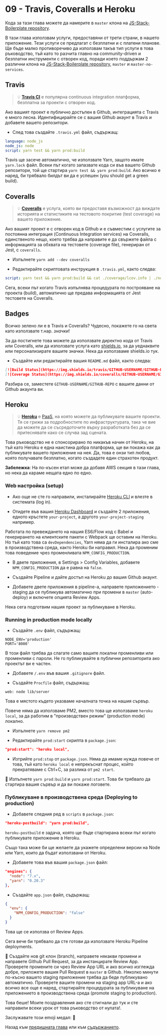 # 09 - Travis, Coveralls и Heroku

Кода за тази глава можете да намерите в `master` клона на [JS-Stack-Boilerplate repository](https://github.com/verekia/js-stack-boilerplate).

В тази глава използвам услуги, предоставяни от трети страни, в нашето приложение. Тези услуги се предлагат с безплатни и с платени планове. Ще бъде малко противоречиво да използвам такъв тип услуги в това ръководство,  тъй като то разчита главно на community-driven и безплатни инструменти с отворен код, поради което поддържам 2 различни клона на [JS-Stack-Boilerplate repository](https://github.com/verekia/js-stack-boilerplate), `master` и `master-no-services`.

## Travis

> 💡 **[Travis CI](https://travis-ci.org/)** е популярна continuous integration платформа, безплатна за проекти с отворен код.

Ако вашият проект е публично достъпен в Github, интеграцията с Travis е много лесна. Идентифицирайте се с вашия Github акаунт в Travis и добавете вашето репозитори.

- След това създайте `.travis.yml` файл, съдържащ:

```yaml
language: node_js
node_js: node
script: yarn test && yarn prod:build
```

Travis ще засече автоматично, че използвате Yarn, защото имате `yarn.lock` файл. Всеки път когато запазвате кода си във вашето Github репозитори, той ще стартира `yarn test && yarn prod:build`. Ако всичко е наред, би трябвало билдът ви да е успешен (you should get a green build).

## Coveralls

> 💡 **[Coveralls](https://coveralls.io)** е услуга, която ви предоставя възможност да виждате историята и статистиките на тестовото покритие (test coverage) на вашето приложение.

Ако вашият проект е с отворен код в Github и е съвместим с услугите за постоянна интеграция (Continuous Integration services) на Coveralls, единственото нещо, което трябва да направите е да свържете файла с информацията за обхвата на тестовете (coverage file), генериран от Jest, с `coveralls`.

- Изпълнете `yarn add --dev coveralls`

- Редактирайте скриптовата инструкция в `.travis.yml`, както следва:

```yaml
script: yarn test && yarn prod:build && cat ./coverage/lcov.info | ./node_modules/coveralls/bin/coveralls.js
```

Сега, всеки път когато Travis изпълнява процедурата по построяване на проекта (build), автоматично ще предава информацията от Jest тестовете на Coveralls.

## Badges

Всичко зелено ли е в Travis и Coveralls? Чудесно, покажете го на света като използвате т.нар. *значки*!

За да постигнете това можете да използвате директно кода от Travis или Coveralls, или да използвате услуга като [shields.io](http://shields.io/), за да уеднаквите или персонализирате вашите значки. Нека да използваме shields.io тук.

- Създайте или редактирайте вашия `README.md` файл, както следва:

```md
[![Build Status](https://img.shields.io/travis/GITHUB-USERNAME/GITHUB-REPO.svg?style=flat-square)](https://travis-ci.org/GITHUB-USERNAME/GITHUB-REPO)
[![Coverage Status](https://img.shields.io/coveralls/GITHUB-USERNAME/GITHUB-REPO.svg?style=flat-square)](https://coveralls.io/github/GITHUB-USERNAME/GITHUB-REPO?branch=master)
```

Разбира се, заместете `GITHUB-USERNAME/GITHUB-REPO` с вашите данни от Github акаунта ви.

## Heroku

> 💡 **[Heroku](https://www.heroku.com/)** е [PaaS](https://en.wikipedia.org/wiki/Platform_as_a_service), на която можете да публикувате вашите проекти. Тя се грижи за подробностите по инфраструктурата, така че вие да можете да се съсредоточите върху разработката без да се притеснявате како се случва зад сцената.

Това ръководство не е спонсорирано по никакъв начин от Heroku, на тъй като Heroku е една наистина добра платформа, ще ви покажа как да публикувате вашето приложение на нея. Да, това е онзи тип любов, която получавате безплатно, когато създадете един страхотен продукт.

**Забележка**: На по-късен етап може да добавя AWS секция в тази глава, но нека да караме нещата едно по едно.

### Web настройка (setup)

- Ако още не сте го направили, инсталирайте [Heroku CLI](https://devcenter.heroku.com/articles/getting-started-with-nodejs) и влезте в системата (log in).

- Отидете във вашия [Heroku Dashboard](https://dashboard.heroku.com/) и създайте 2 приложения, едното кръстете `your-project`, а другото `your-project-staging` например.

Работата по превеждането на нашия ES6/Flow код с Babel и генерирането на клиентските пакети с Webpack ще оставим на Heroku. Но тъй като това са `devDependencies`, Yarn няма да ги инсталира ако сме в производствена среда, както Heroku би направил. Нека да променим това поведение чрез променливата `NPM_CONFIG_PRODUCTION`.

- В двете приложения, в Settings > Config Variables, добавете `NPM_CONFIG_PRODUCTION` да е равна на `false`.

- Създайте Pipeline и дайте достъп на Heroku до вашия Github акаунт.

- Добавете двете приложения в pipeline-а, направете приложението -staging да се публикува автоматично при промени в `master` (auto-deploy) и включете опцията Review Apps.

Нека сега подготвим нашия проект за публикуване в Heroku.

### Running in production mode locally

- Създайте `.env` файл, съдържащ:

```.env
NODE_ENV='production'
PORT='8000'
```

В този файл трябва да слагате само вашите локални променливи или променливи с пароли. Не го публикувайте в публични репозиторита ако проектът ви е частен.

- Добавете `/.env` във вашия `.gitignore` файл.

- Създайте `Procfile` файл, съдържащ:

```Procfile
web: node lib/server
```

Това е мястото където указваме началната точка на нашия сървър.

Повече няма да използваме PM2, вместо това ще използваме `heroku local`, за да работим в "производствен режим" (production mode) локално.

- Изпълнете `yarn remove pm2`

- Редактирайте `prod:start` скрипта в `package.json`:

```json
"prod:start": "heroku local",
```

- Изтрийте `prod:stop` от `package.json`. Няма да имаме нужда повече от това, тъй като `heroku local` е непрекъснат процес, който прекратяваме с Ctrl+C, за разлика от `pm2 start`.

🏁 Изпълнете `yarn prod:build` и `yarn prod:start`. Това би трябвало да стартира вашия сървър и да ви покаже логовете.

### Публикуване в производствена среда (Deploying to production)

- Добавете следния ред в `scripts` в `package.json`:

```json
"heroku-postbuild": "yarn prod:build",
```

`heroku-postbuild` е задача, която ще бъде стартирана всеки път когато публикувате приложение в Heroku.

Също така може би ще желаете да укажете определени версии на Node или Yarn, които да бъдат използвани от Heroku.

- Добавете това във вашия `package.json` файл:

```json
"engines": {
  "node": "7.x",
  "yarn": "0.20.3"
},
```

- Създайте `app.json` файл, съдържащ:

```json
{
  "env": {
    "NPM_CONFIG_PRODUCTION": "false"
  }
}
```

Това ще се използва от Review Apps.

Сега вече би трябвало да сте готови да използвате Heroku Pipeline deployments.

🏁 Създайте нов git клон (branch), направете някакви промени и направете Github Pull Request, за да инстанцирате Review App. Проверете промените си чрез Review App URL и ако всичко изглежда добре, приложете вашия Pull Request в `master` в Github. Няколко минути по-късно вашето staging приложение трябва да беде публикувано автоматично. Проверете вашите промени на staging app URL-а и ако всичко все още е наред, стартирайте процедурата за публикуване на приложението в производствена среда (promote staging to production).

Това беше! Моите поздравления ако сте стигнали до тук и сте направили всеки урок от това ръководство от нулата!.

Заслужавате този emoji медал: 🏅

Назад към [предишната глава](08-bootstrap-jss.md#readme) или към [съдържанието](https://github.com/mihailgaberov/js-stack-from-scratch#Съдържание).
